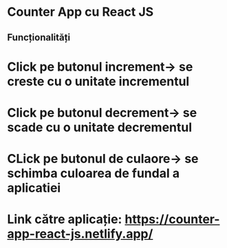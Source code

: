 # Counter App cu React JS

## Funcționalități
# Click pe butonul increment-> se creste cu o unitate incrementul
# Click pe butonul decrement-> se scade cu o unitate decrementul
# CLick pe butonul de culaore-> se schimba culoarea de fundal a aplicatiei

# Link către aplicație: https://counter-app-react-js.netlify.app/